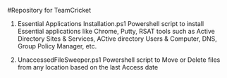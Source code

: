 #Repository for TeamCricket

1. Essential Applications Installation.ps1
    Powershell script to install Essential applications like Chrome, Putty, RSAT tools such as Active Directory Sites & Services, ACtive directory Users & Computer, DNS, Group Policy Manager, etc.

2. UnaccessedFileSweeper.ps1
    Powershell script to Move or Delete files from any location based on the last Access date
